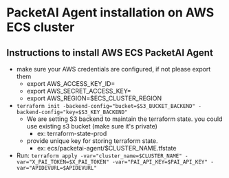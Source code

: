 # PacketAI Agent installation on AWS ECS cluster

## Instructions to install AWS ECS PacketAI Agent
* make sure your AWS credentials are configured, if not please export them
    * export AWS_ACCESS_KEY_ID=
    * export AWS_SECRET_ACCESS_KEY=
    * export AWS_REGION=$ECS_CLUSTER_REGION
* `terraform init -backend-config="bucket=$S3_BUCKET_BACKEND" -backend-config="key=$S3_KEY_BACKEND"`
    * We are setting S3 backend to maintain the terraform state. you could use existing s3 bucket (make sure it's private)
        * ex: terraform-state-prod
    * provide unique key for storing terraform state.
        * ex: ecs/packetai-agent/$CLUSTER_NAME.tfstate
* Run: `terraform apply -var="cluster_name=$CLUSTER_NAME" -var="X_PAI_TOKEN=$X_PAI_TOKEN" -var="PAI_API_KEY=$PAI_API_KEY" -var="APIDEVURL=$APIDEVURL"`
